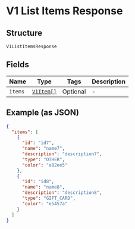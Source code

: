 
# V1 List Items Response

## Structure

`V1ListItemsResponse`

## Fields

| Name | Type | Tags | Description |
|  --- | --- | --- | --- |
| `items` | [`V1Item[]`](/doc/models/v1-item.md) | Optional | - |

## Example (as JSON)

```json
{
  "items": [
    {
      "id": "id7",
      "name": "name7",
      "description": "description7",
      "type": "OTHER",
      "color": "a82ee5"
    },
    {
      "id": "id8",
      "name": "name8",
      "description": "description8",
      "type": "GIFT_CARD",
      "color": "e5457a"
    }
  ]
}
```

